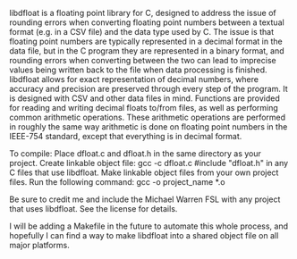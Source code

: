 libdfloat is a floating point library for C, designed to address the
issue of rounding errors when converting floating point numbers between
a textual format (e.g. in a CSV file) and the data type used by C. The
issue is that floating point numbers are typically represented in a
decimal format in the data file, but in the C program they are represented
in a binary format, and rounding errors when converting between the
two can lead to imprecise values being written back to the file when
data processing is finished. libdfloat allows for exact representation of
decimal numbers, where accuracy and precision are preserved through every
step of the program. It is designed with CSV and other data files
in mind.  Functions are provided for reading and writing decimal floats
to/from files, as well as performing common arithmetic operations. These
arithmetic operations are performed in roughly the same way arithmetic
is done on floating point numbers in the IEEE-754 standard, except that
everything is in decimal format.

To compile:
Place dfloat.c and dfloat.h in the same directory as your project.
Create linkable object file: gcc -c dfloat.c
#include "dfloat.h" in any C files that use libdfloat.
Make linkable object files from your own project files.
Run the following command: gcc -o project_name *.o

Be sure to credit me and include the Michael Warren FSL with any project
that uses libdfloat. See the license for details.

I will be adding a Makefile in the future to automate this whole process,
and hopefully I can find a way to make libdfloat into a shared object
file on all major platforms.
